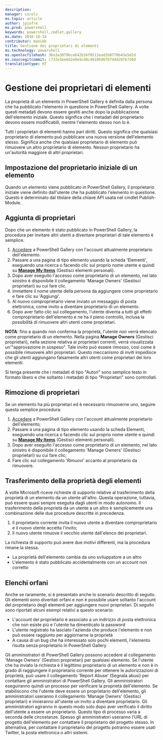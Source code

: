 ```yaml
---
description: 
manager: carolz
ms.topic: article
author: jpjofre
ms.prod: powershell
keywords: powershell,cmdlet,gallery
ms.date: 2016-10-14
contributor: manikb
title: Gestione dei proprietari di elementi
ms.technology: powershell
ms.openlocfilehash: 36a3a3079bce642b16f0512ead2b0778b43e5d2d
ms.sourcegitcommit: c732e3ee6d2e0e9cd8c40105d6fbfd4d207b730d
translationtype: HT
---
```

# <a name="managing-item-owners"></a>Gestione dei proprietari di elementi

La proprietà di un elemento in PowerShell Gallery è definita dalla persona che ha pubblicato l'elemento in questione in PowerShell Gallery.
A volte questi metadati devono essere gestiti anche dopo la pubblicazione dell'elemento iniziale. Questo significa che i metadati del proprietario devono essere modificabili, mentre l'elemento stesso non lo è.

Tutti i proprietari di elementi hanno pari diritti. Questo significa che qualsiasi proprietario di elemento può pubblicare una nuova versione dell'elemento stesso. Significa anche che qualsiasi proprietario di elemento può rimuovere un altro proprietario di elemento. Nessun proprietario ha un'autorità maggiore di altri proprietari.  

## <a name="setting-an-items-initial-owner"></a>Impostazione del proprietario iniziale di un elemento 

Quando un elemento viene pubblicato in PowerShell Gallery, il proprietario iniziale viene definito dall'utente che ha pubblicato l'elemento in questione. Questo è determinato dal titolare della chiave API usata nel cmdlet Publish-Module.

## <a name="adding-owners"></a>Aggiunta di proprietari

Dopo che un elemento è stato pubblicato in PowerShell Gallery, la procedura per invitare altri utenti a diventare proprietari di tale elemento è semplice.

1. [Accedere](https://powershellgallery.com/users/account/LogOn) a PowerShell Gallery con l'account attualmente proprietario dell'elemento.
2. Passare a una pagina di tipo elemento usando la scheda 'Elementi', eseguendo una ricerca o facendo clic sul proprio nome utente e quindi su [**Manage My Items**](https://www.powershellgallery.com/account/Packages) (Gestisci elementi personali).
3. Dopo aver eseguito l'accesso come proprietario di un elemento, nel lato sinistro è disponibile il collegamento 'Manage Owners' (Gestisci proprietari) su cui fare clic.
4. Immettere il nome utente della persona da aggiungere come proprietario e fare clic su 'Aggiungi'.
5. Al nuovo comproprietario viene inviato un messaggio di posta elettronica, come invito a diventare proprietario di un elemento.
6. Dopo aver fatto clic sul collegamento, l'utente diventa a tutti gli effetti comproprietario dell'elemento e ne ha il pieno controllo, inclusa la possibilità di rimuovere altri utenti come proprietari.

**NOTA**: fino a quando non conferma la proprietà, l'utente *non* verrà elencato come proprietario di un elemento.
Nella pagina **Manage Owners** (Gestisci proprietari), nella sezione relativa ai proprietari correnti, verrà visualizzata un'"approvazione in sospeso".
Tale invito può essere rimosso, così come è possibile rimuovere altri proprietari.
Questo meccanismo di inviti impedisce che gli utenti aggiungano falsamente altri utenti come proprietari dei loro elementi.

Si tenga presente che i metadati di tipo "Autori" sono semplice testo in formato libero e che soltanto i metadati di tipo "Proprietari" sono controllati.


## <a name="removing-owners"></a>Rimozione di proprietari
Se un elemento ha più proprietari ed è necessario rimuoverne uno, seguire questa semplice procedura:

1. [Accedere](https://powershellgallery.com/users/account/LogOn) a PowerShell Gallery con l'account attualmente proprietario dell'elemento;
2. Passare a una pagina di tipo elemento usando la scheda Elementi, eseguendo una ricerca o facendo clic sul proprio nome utente e quindi su [**Manage My Items**](https://www.powershellgallery.com/account/Packages) (Gestisci elementi personali).
3. Dopo aver eseguito l'accesso come proprietario di un elemento, nel lato sinistro è disponibile il collegamento 'Manage Owners' (Gestisci proprietari) su cui fare clic;
4. Fare clic sul collegamento 'Rimuovi' accanto al proprietario da rimuovere.



## <a name="transferring-item-ownership"></a>Trasferimento della proprietà degli elementi
A volte Microsoft riceve richieste di supporto relative al trasferimento della proprietà di un elemento da un utente all'altro. Questa operazione, tuttavia, può essere quasi sempre eseguita dagli utenti in modo autonomo.
Il trasferimento della proprietà da un utente a un altro è semplicemente una combinazione delle due procedure descritte in precedenza.

1. Il proprietario corrente invita il nuovo utente a diventare comproprietario e il nuovo utente accetta l'invito;
2. Il nuovo utente rimuove il vecchio utente dall'elenco dei proprietari.

La richiesta di supporto può avere due motivi differenti, ma la procedura rimane la stessa.

* La proprietà dell'elemento cambia da uno sviluppatore a un altro
* L'elemento è stato pubblicato accidentalmente con un account non corretto


## <a name="orphaned-items"></a>Elenchi orfani
Anche se raramente, si è presentato anche lo scenario descritto di seguito.
Gli elementi sono diventati orfani e non è possibile usare soltanto l'account del proprietario degli elementi per aggiungere nuovi proprietari.
Di seguito sono riportati alcuni esempi relativi a questo scenario:

* L'account del proprietario è associato a un indirizzo di posta elettronica che non esiste più e l'utente ha dimenticato la password
* L'utente registrato ha lasciato l'azienda che produce l'elemento e non può essere raggiunto per aggiornarne la proprietà
* A causa di un bug che ha interessato solo pochi elementi, l'elemento risulta senza proprietario in PowerShell Gallery

Gli amministratori di PowerShell Gallery possono accedere al collegamento 'Manage Owners' (Gestisci proprietari) per qualsiasi elemento.
Se l'utente che ha inviato la richiesta è il legittimo proprietario di un elemento e non è in grado di raggiungere il proprietario corrente per ottenere le autorizzazioni di proprietà, può usare il collegamento 'Report Abuse' (Segnala abusi) per contattare gli amministratori di PowerShell Gallery.
Gli amministratori eseguiranno quindi un processo per verificare la proprietà dell'elemento.
Se stabiliscono che l'utente deve essere un proprietario dell'elemento, gli amministratori useranno il collegamento 'Manage Owners' (Gestisci proprietari) e invieranno all'utente un invito a diventare proprietario.
Gli amministratori agiranno in questo modo solo dopo aver verificato il diritto dell'utente a essere un proprietario. Questo tipo di processo varia a seconda delle circostanze.
Spesso gli amministratori useranno l'URL di progetto dell'elemento per contattare il proprietario del progetto stesso. In alternativa, per contattare il proprietario del progetto potranno essere usati Twitter, la posta elettronica o altri sistemi.

